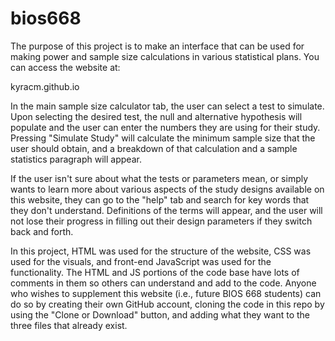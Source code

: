 # bios668

The purpose of this project is to make an interface that can be used for making power and sample size calculations in various statistical plans. You can access the website at: 

kyracm.github.io

In the main sample size calculator tab, the user can select a test to simulate. Upon selecting the desired test, the null and alternative hypothesis will populate and the user can enter the numbers they are using for their study. Pressing "Simulate Study" will calculate the minimum sample size that the user should obtain, and a breakdown of that calculation and a sample statistics paragraph will appear. 

If the user isn't sure about what the tests or parameters mean, or simply wants to learn more about various aspects of the study designs available on this website, they can go to the "help" tab and search for key words that they don't understand. Definitions of the terms will appear, and the user will not lose their progress in filling out their design parameters if they switch back and forth. 

In this project, HTML was used for the structure of the website, CSS was used for the visuals, and front-end JavaScript was used for the functionality. The HTML and JS portions of the code base have lots of comments in them so others can understand and add to the code. Anyone who wishes to supplement this website (i.e., future BIOS 668 students) can do so by creating their own GitHub account, cloning the code in this repo by using the "Clone or Download" button, and adding what they want to the three files that already exist. 
